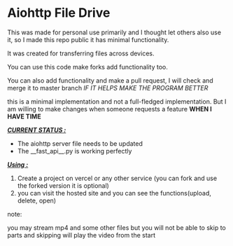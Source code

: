 # Aiohttp File Drive 

This was made for personal use primarily and I 
thought let others also use it, so I made this repo
public it has minimal functionality.

It was created for transferring files across devices.

You can use this code make forks add functionality too.

You can also add functionality and make a pull request, I will check and merge it to master branch _IF IT HELPS MAKE THE PROGRAM BETTER_

this is a minimal implementation and not a full-fledged implementation.
But I am willing to make changes when someone requests a feature **WHEN I HAVE TIME**


<u>**_CURRENT STATUS :_**</u>
<ul>
<li>
The aiohttp server file needs to be updated
</li>
<li>The __fast_api__.py is working perfectly</li>
</ul>

<u>**_Using :_**</u>
<ol>
<li>
Create a project on vercel or any other service (you can fork and use the forked version it is optional)
</li>
<li>
you can visit the hosted site and you can see the functions(upload, delete, open)
</li>
</ol>
note:

you may stream mp4 and some other files but you will not be able to skip to parts and skipping will play the video from the start

